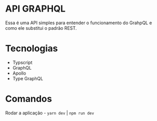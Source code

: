 # API GRAPHQL

Essa é uma API simples para entender o funcionamento do GrahpQL e como ele substitui o padrão REST.

# Tecnologias

* Typscript
* GraphQL
* Apollo
* Type GraphQL

# Comandos

Rodar a aplicação - `yarn dev` | `npm run dev`